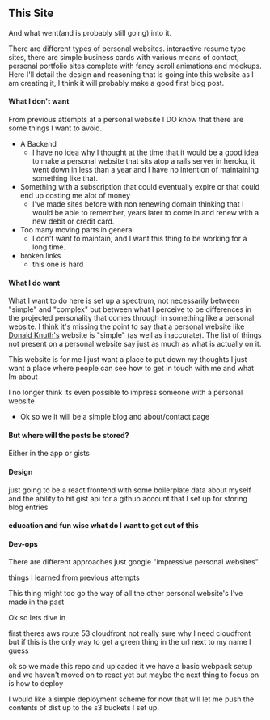 ## This Site

And what went(and is probably still going) into it.

There are different types of personal websites.
interactive resume type sites, there are simple business cards with various means of contact, personal portfolio sites complete with fancy scroll animations and mockups. Here I'll detail the design and reasoning that is going into this website as I am creating it, I think it will probably make a good first blog post.

#### What I don't want
From previous attempts at a personal website I DO know that there are some things I want to avoid.

- A Backend
  - I have no idea why I thought at the time that it would be a good idea to make a personal website that sits atop a rails server in heroku, it went down in less than a year and I have no intention of maintaining something like that.
- Something with a subscription that could eventually expire or that could end up costing me alot of money
  - I've made sites before with non renewing domain thinking that I would be able to remember, years later to come in and renew with a new debit or credit card.
- Too many moving parts in general
  - I don't want to maintain, and I want this thing to be working for a long time.
- broken links
  - this one is hard

#### What I do want
What I want to do here is set up a spectrum, not necessarily between "simple" and "complex" but between what I perceive to be differences in the projected personality that comes through in something like a personal website. I think it's missing the point to say that a personal website like [Donald Knuth's](https://www-cs-faculty.stanford.edu/~knuth/) website is "simple" (as well as inaccurate). The list of things not present on a personal website say just as much as what is actually on it. 

This website is for me
I just want a place to put down my thoughts
I just want a place where people can see how to get in touch with me and what Im about

I no longer think its even possible to impress someone with a personal website


- Ok so we it will be a simple blog and about/contact page

#### But where will the posts be stored?
Either in the app or gists

#### Design
just going to be a react frontend with some boilerplate data about myself and the ability to hit gist api for a github account that I set up for storing blog entries

#### education and fun wise what do I want to get out of this
#### Dev-ops

There are different approaches
just google  "impressive personal websites"

things I learned from previous attempts

This thing might too go the way of all the other personal website's I've made in the past




Ok so lets dive in

first theres aws
route 53
cloudfront not really sure why I need cloudfront but if this is the only way to get a green thing in the url next to my name I guess



ok so we made this repo and uploaded it
we have a basic webpack setup and we haven't moved on to react yet but maybe the next thing to focus on is how to deploy

I would like a simple deployment scheme for now that will let me push the contents of dist up to the s3 buckets I set up.


